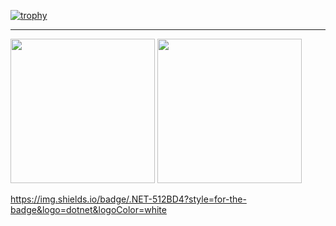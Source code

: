 [![trophy](https://github-profile-trophy.vercel.app/?username=Meichl&theme=onedark)](https://github.com/ryo-ma/github-profile-trophy)
___________________________________________________________________________________________________________________________________
<div>
  <img height="231em" src= https://github-readme-stats.vercel.app/api?username=Meichl&showicons=true&theme=onedark>
  <img height="231em" src="https://github-readme-stats.vercel.app/api/top-langs/?username=Meichl&theme=onedark">
</div>
          
https://img.shields.io/badge/.NET-512BD4?style=for-the-badge&logo=dotnet&logoColor=white
